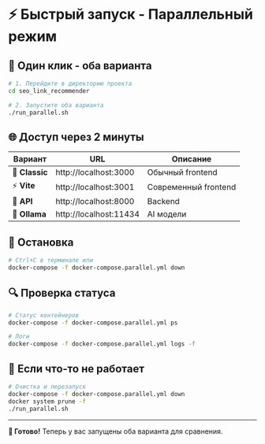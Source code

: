 # ⚡ Быстрый запуск - Параллельный режим

## 🚀 Один клик - оба варианта

```bash
# 1. Перейдите в директорию проекта
cd seo_link_recommender

# 2. Запустите оба варианта
./run_parallel.sh
```

## 🌐 Доступ через 2 минуты

| Вариант | URL | Описание |
|---------|-----|----------|
| 🎯 **Classic** | http://localhost:3000 | Обычный frontend |
| ⚡ **Vite** | http://localhost:3001 | Современный frontend |
| 🔧 **API** | http://localhost:8000 | Backend |
| 🧠 **Ollama** | http://localhost:11434 | AI модели |

## 🛑 Остановка

```bash
# Ctrl+C в терминале или
docker-compose -f docker-compose.parallel.yml down
```

## 🔍 Проверка статуса

```bash
# Статус контейнеров
docker-compose -f docker-compose.parallel.yml ps

# Логи
docker-compose -f docker-compose.parallel.yml logs -f
```

## 🚨 Если что-то не работает

```bash
# Очистка и перезапуск
docker-compose -f docker-compose.parallel.yml down
docker system prune -f
./run_parallel.sh
```

---

**🎉 Готово!** Теперь у вас запущены оба варианта для сравнения. 
